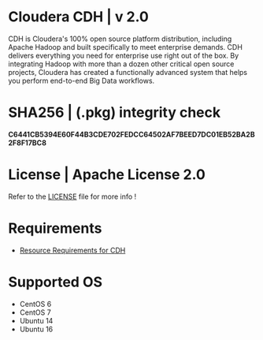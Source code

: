 # Cloudera CDH | v 2.0
CDH is Cloudera's 100% open source platform distribution, including Apache Hadoop and built specifically to meet enterprise demands. CDH delivers everything you need for enterprise use right out of the box. By integrating Hadoop with more than a dozen other critical open source projects, Cloudera has created a functionally advanced system that helps you perform end-to-end Big Data workflows.

# SHA256 | (.pkg) integrity check
**C6441CB5394E60F44B3CDE702FEDCC64502AF7BEED7DC01EB52BA2B2F8F17BC8**

# License | Apache License 2.0
Refer to the [LICENSE](https://github.com/krakky/market/blob/master/cloudera_cdh/LICENSE) file for more info !

# Requirements
- [Resource Requirements for CDH](https://www.cloudera.com/documentation/enterprise/release-notes/topics/rn_consolidated_pcm.html#concept_kr3_w13_hw)

# Supported OS
- CentOS 6
- CentOS 7
- Ubuntu 14
- Ubuntu 16
